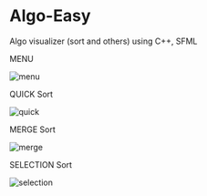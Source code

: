 # Algo-Easy
Algo visualizer (sort and others) using C++, SFML

MENU

![menu](https://user-images.githubusercontent.com/83116065/128294371-9a63995c-a4b4-4502-83ee-0c450973e494.gif)


QUICK Sort

![quick](https://user-images.githubusercontent.com/83116065/128293336-ef3e4bdc-7f79-4e4c-8e4e-b0a5b4084265.gif)


MERGE Sort

![merge](https://user-images.githubusercontent.com/83116065/128293029-3c662447-fd01-40f9-80eb-13676ce33e39.gif)


SELECTION Sort

![selection](https://user-images.githubusercontent.com/83116065/128292650-fde4b0ae-11f1-435b-b574-c9adc1545416.gif)

